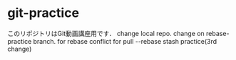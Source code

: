 # git-practice
このリポジトリはGit動画講座用です．
change local repo.
change on rebase-practice branch.
for rebase conflict
for pull --rebase
stash practice(3rd change)